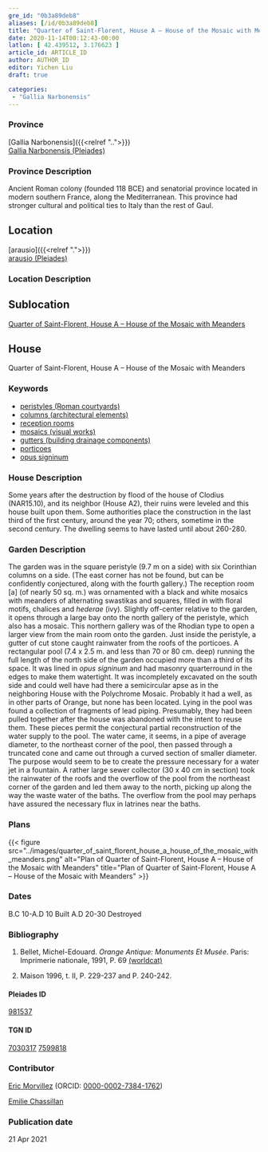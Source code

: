 ```yaml
---
gre_id: "0b3a89deb8"
aliases: [/id/0b3a89deb8]
title: "Quarter of Saint-Florent, House A – House of the Mosaic with Meanders"
date: 2020-11-14T00:12:43-00:00
latlon: [ 42.439512, 3.176623 ]
article_id: ARTICLE_ID
author: AUTHOR_ID
editor: Yichen Liu
draft: true

categories:
 - "Gallia Narbonensis"
---
```


### Province

[Gallia Narbonensis]({{<relref "..">}}) \
[Gallia Narbonensis (Pleiades)](https://pleiades.stoa.org/places/981537)

### Province Description

Ancient Roman colony (founded 118 BCE) and senatorial province located in modern southern France, along the Mediterranean. This province had stronger cultural and political ties to Italy than the rest of Gaul.

## Location

[arausio]({{<relref ".">}}) \
[arausio (Pleiades)](https://pleiades.stoa.org/places/148054)

### Location Description

<!--### Location Description-->

<!-- LEAVE THIS BLANK FOR NOW -->

## Sublocation

[Quarter of Saint-Florent, House A – House of the Mosaic with Meanders](#)

<!--### Sublocation Description-->

<!-- DESCRIPTION -->

## House

Quarter of Saint-Florent, House A – House of the Mosaic with Meanders



### Keywords

- [peristyles (Roman courtyards)](http://vocab.getty.edu/page/aat/300004029)
- [columns (architectural elements)](http://vocab.getty.edu/page/aat/300001571)
- [reception rooms](http://vocab.getty.edu/page/aat/300077176)
- [mosaics (visual works)](http://vocab.getty.edu/page/aat/300015342)
- [gutters (building drainage components)](http://vocab.getty.edu/page/aat/300052565)
- [porticoes](http://vocab.getty.edu/page/aat/300004145)
- [opus signinum](http://vocab.getty.edu/page/aat/300379969)


### House Description

Some years after the destruction by flood of the house of Clodius (NAR15.10), and its neighbor (House A2), their ruins were leveled and this house built upon them. Some authorities place the construction in the last third of the first century, around the year 70; others, sometime in the second century. The dwelling seems to have lasted until about 260-280.


### Garden Description

The garden was in the square peristyle (9.7 m on a side) with six Corinthian columns on a side. (The east corner has not be found, but can be confidently conjectured, along with the fourth gallery.) The reception room [a] (of nearly 50 sq. m.) was ornamented with a black and white mosaics with meanders of alternating swastikas and squares, filled in with floral motifs, chalices and *hederae* (ivy). Slightly off-center relative to the garden, it opens through a large bay onto the north gallery of the peristyle, which also has a mosaic. This northern gallery was of the Rhodian type to open a larger view from the main room onto the garden. Just inside the peristyle, a gutter of cut stone caught rainwater from the roofs of the porticoes.
A rectangular pool (7.4 x 2.5 m. and less than 70 or 80 cm. deep) running the full length of the north side of the garden occupied more than a third of its space. It was lined in *opus signinum* and had masonry quarterround in the edges to make them watertight. It was incompletely excavated on the south side and could well have had there a semicircular apse as in the neighboring House with the Polychrome Mosaic. Probably it had a well, as in other parts of Orange, but none has been located.
Lying in the pool was found a collection of fragments of lead piping. Presumably, they had been pulled together after the house was abandoned with the intent to reuse them. These pieces permit the conjectural partial reconstruction of the water supply to the pool. The water came, it seems, in a pipe of average diameter, to the northeast corner of the pool, then passed through a truncated cone and came out through a curved section of smaller diameter. The purpose would seem to be to create the pressure necessary for a water jet in a fountain.
A rather large sewer collector (30 x 40 cm in section) took the rainwater of the roofs and the overflow of the pool from the northeast corner of the garden and led them away to the north, picking up along the way the waste water of the baths. The overflow from the pool may perhaps have assured the necessary flux in latrines near the baths.





### Plans


{{< figure src="../images/quarter_of_saint_florent_house_a_house_of_the_mosaic_with_meanders.png" alt="Plan of Quarter of Saint-Florent, House A – House of the Mosaic with Meanders" title="Plan of Quarter of Saint-Florent, House A – House of the Mosaic with Meanders" >}}


### Dates
B.C 10-A.D 10 Built
A.D 20-30 Destroyed





### Bibliography

1. Bellet, Michel-Edouard. *Orange Antique: Monuments Et Musée*. Paris: Imprimerie nationale, 1991, P. 69 [(worldcat)](http://www.worldcat.org/oclc/24832885)

2. Maison 1996,  t. II, P. 229-237 and  P. 240-242.

#### Pleiades ID

[981537](https://pleiades.stoa.org/places/981537)

#### TGN ID

[7030317](http://vocab.getty.edu/page/tgn/7030317)
[7599818](http://vocab.getty.edu/page/tgn/7599818)

### Contributor

[Eric Morvillez](link) (ORCID: [0000-0002-7384-1762](https://orcid.org/0000-0002-7384-1762))

[Emilie Chassillan](link)
### Publication date


21 Apr 2021

<!--### Related articles-->

<!-- Links to other related articles. Leave blank for now -->